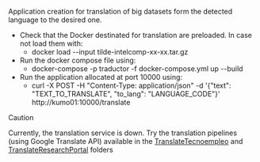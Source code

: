 Application creation for translation of big datasets form the detected language to the desired one.
- Check that the Docker destinated for translation are preloaded. In case not load them with:
  - docker load --input tilde-intelcomp-xx-xx.tar.gz   
- Run the docker compose file using:
  - docker-compose -p traductor -f docker-compose.yml up --build
- Run the application allocated at port 10000 using:
  - curl -X POST -H "Content-Type: application/json" -d '{"text": "TEXT_TO_TRANSLATE", "to_lang": "LANGUAGE_CODE"}' http://kumo01:10000/translate

> [!CAUTION]
> Currently, the translation service is down. Try the translation pipelines (using Google Translate API) available in the [TranslateTecnoempleo](TranslateTecnoempleo/Traduccion.ipynb) and [TranslateResearchPortal](TranslateResearchPortal/TranslationKeywords.ipynb) folders
